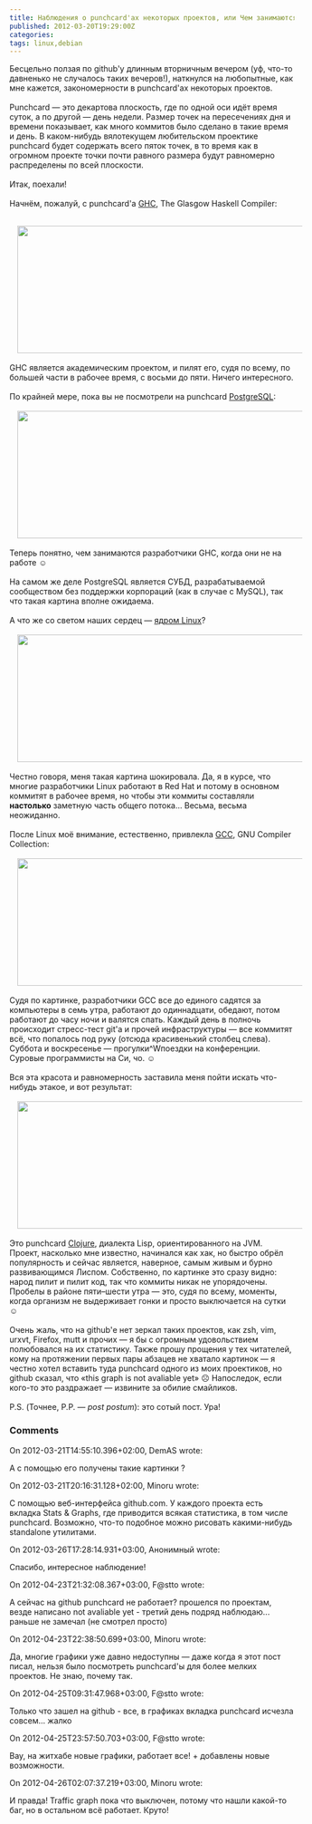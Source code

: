 ```yaml
---
title: Наблюдения о punchcard'ах некоторых проектов, или Чем занимаются на досуге разработчики GHC?
published: 2012-03-20T19:29:00Z
categories: 
tags: linux,debian
---
```


Бесцельно ползая по github'у длинным вторничным вечером (уф, что-то давненько не случалось таких вечеров!), наткнулся на любопытные, как мне кажется, закономерности в punchcard'ах некоторых проектов.<br /><br />Punchcard — это декартова плоскость, где по одной оси идёт время суток, а по другой — день недели. Размер точек на пересечениях дня и времени показывает, как много коммитов было сделано в такие время и день. В каком-нибудь вялотекущем любительском проектике punchcard будет содержать всего пяток точек, в то время как в огромном проекте точки почти равного размера будут равномерно распределены по всей плоскости.<br /><br />Итак, поехали!<br /><a name='more'></a><br />Начнём, пожалуй, с punchcard'а <a href='http://www.haskell.org/ghc/'>GHC</a>, The Glasgow Haskell Compiler:<br /><br /><div class="separator" style="clear: both; text-align: center;"><a href="http://4.bp.blogspot.com/-DREX2TokF0M/T2jRKSf0NsI/AAAAAAAAAoI/MJ-f29eGjfQ/s1600/ghc.png" imageanchor="1" style="margin-left:1em; margin-right:1em"><img border="0" height="225" width="600" src="http://4.bp.blogspot.com/-DREX2TokF0M/T2jRKSf0NsI/AAAAAAAAAoI/MJ-f29eGjfQ/s400/ghc.png" /></a></div><br />GHC является академическим проектом, и пилят его, судя по всему, по большей части в рабочее время, с восьми до пяти. Ничего интересного.<br /><br />По крайней мере, пока вы не посмотрели на punchcard <a href='http://www.postgresql.org/'>PostgreSQL</a>:<br /><br /><div class="separator" style="clear: both; text-align: center;"><a href="http://2.bp.blogspot.com/-H3JTEhADwAI/T2jSiqpBoHI/AAAAAAAAAoU/Drq4IDeRuHg/s1600/postgres.png" imageanchor="1" style="margin-left:1em; margin-right:1em"><img border="0" height="225" width="600" src="http://2.bp.blogspot.com/-H3JTEhADwAI/T2jSiqpBoHI/AAAAAAAAAoU/Drq4IDeRuHg/s400/postgres.png" /></a></div><br />Теперь понятно, чем занимаются разработчики GHC, когда они не на работе ☺<br /><br />На самом же деле PostgreSQL является СУБД, разрабатываемой сообществом без поддержки корпораций (как в случае с MySQL), так что такая картина вполне ожидаема.<br /><br />А что же со светом наших сердец — <a href='http://kernel.org/'>ядром Linux</a>?<br /><br /><div class="separator" style="clear: both; text-align: center;"><a href="http://3.bp.blogspot.com/-CaHDoOxrjV4/T2jTi37VImI/AAAAAAAAAog/pBfkQoAKp08/s1600/linux.png" imageanchor="1" style="margin-left:1em; margin-right:1em"><img border="0" height="225" width="600" src="http://3.bp.blogspot.com/-CaHDoOxrjV4/T2jTi37VImI/AAAAAAAAAog/pBfkQoAKp08/s400/linux.png" /></a></div><br />Честно говоря, меня такая картина шокировала. Да, я в курсе, что многие разработчики Linux работают в Red Hat и потому в основном коммитят в рабочее время, но чтобы эти коммиты составляли <b>настолько</b> заметную часть общего потока… Весьма, весьма неожиданно.<br /><br />После Linux моё внимание, естественно, привлекла <a href='http://gcc.gnu.org/'>GCC</a>, GNU Compiler Collection:<br /><br /><div class="separator" style="clear: both; text-align: center;"><a href="http://2.bp.blogspot.com/-9-SSnIvCuyg/T2jVfJr7isI/AAAAAAAAAos/fWdNpOOEyYI/s1600/gcc.png" imageanchor="1" style="margin-left:1em; margin-right:1em"><img border="0" height="225" width="600" src="http://2.bp.blogspot.com/-9-SSnIvCuyg/T2jVfJr7isI/AAAAAAAAAos/fWdNpOOEyYI/s400/gcc.png" /></a></div><br />Судя по картинке, разработчики GCC все до единого садятся за компьютеры в семь утра, работают до одиннадцати, обедают, потом работают до часу ночи и валятся спать. Каждый день в полночь происходит стресс-тест git'а и прочей инфраструктуры — все коммитят всё, что попалось под руку (отсюда красивенький столбец слева). Суббота и воскресенье — прогулки^Wпоездки на конференции. Суровые программисты на Си, чо. ☺<br /><br />Вся эта красота и равномерность заставила меня пойти искать что-нибудь этакое, и вот результат:<br /><br /><div class="separator" style="clear: both; text-align: center;"><a href="http://4.bp.blogspot.com/-c8kngMFam-U/T2jXg5h-9cI/AAAAAAAAAo4/D08Y5_59m4I/s1600/clojure.png" imageanchor="1" style="margin-left:1em; margin-right:1em"><img border="0" height="225" width="600" src="http://4.bp.blogspot.com/-c8kngMFam-U/T2jXg5h-9cI/AAAAAAAAAo4/D08Y5_59m4I/s400/clojure.png" /></a></div><br />Это punchcard <a href='http://clojure.org/'>Clojure</a>, диалекта Lisp, ориентированного на JVM. Проект, насколько мне известно, начинался как хак, но быстро обрёл популярность и сейчас является, наверное, самым живым и бурно развивающимся Лиспом. Собственно, по картинке это сразу видно: народ пилит и пилит код, так что коммиты никак не упорядочены. Пробелы в районе пяти–шести утра — это, судя по всему, моменты, когда организм не выдерживает гонки и просто выключается на сутки ☺<br /><br />Очень жаль, что на github'е нет зеркал таких проектов, как zsh, vim, urxvt, Firefox, mutt и прочих — я бы с огромным удовольствием полюбовался на их статистику. Также прошу прощения у тех читателей, кому на протяжении первых пары абзацев не хватало картинок — я честно хотел вставить туда punchcard одного из моих проектиков, но github сказал, что «this graph is not avaliable yet» ☹ Напоследок, если кого-то это раздражает — извините за обилие смайликов.<br /><br />P.S. (Точнее, P.P. — <i>post postum</i>): это сотый пост. Ура!

<h3 id='hakyll-convert-comments-title'>Comments</h3>
<div class='hakyll-convert-comment'>
<p class='hakyll-convert-comment-date'>On 2012-03-21T14:55:10.396+02:00, DemAS wrote:</p>
<p class='hakyll-convert-comment-body'>
А с помощью его получены такие картинки ?
</p>
</div>

<div class='hakyll-convert-comment'>
<p class='hakyll-convert-comment-date'>On 2012-03-21T20:16:31.128+02:00, Minoru wrote:</p>
<p class='hakyll-convert-comment-body'>
С помощью веб-интерфейса github.com. У каждого проекта есть вкладка Stats &amp; Graphs, где приводится всякая статистика, в том числе punchcard. Возможно, что-то подобное можно рисовать какими-нибудь standalone утилитами.
</p>
</div>

<div class='hakyll-convert-comment'>
<p class='hakyll-convert-comment-date'>On 2012-03-26T17:28:14.931+03:00, Анонимный wrote:</p>
<p class='hakyll-convert-comment-body'>
Спасибо, интересное наблюдение!
</p>
</div>

<div class='hakyll-convert-comment'>
<p class='hakyll-convert-comment-date'>On 2012-04-23T21:32:08.367+03:00, F@stto wrote:</p>
<p class='hakyll-convert-comment-body'>
А сейчас на github punchcard не работает? прошелся по проектам, везде написано not avaliable yet - третий день подряд наблюдаю... раньше не замечал (не смотрел просто)
</p>
</div>

<div class='hakyll-convert-comment'>
<p class='hakyll-convert-comment-date'>On 2012-04-23T22:38:50.699+03:00, Minoru wrote:</p>
<p class='hakyll-convert-comment-body'>
Да, многие графики уже давно недоступны — даже когда я этот пост писал, нельзя было посмотреть punchcard&#39;ы для более мелких проектов. Не знаю, почему так.
</p>
</div>

<div class='hakyll-convert-comment'>
<p class='hakyll-convert-comment-date'>On 2012-04-25T09:31:47.968+03:00, F@stto wrote:</p>
<p class='hakyll-convert-comment-body'>
Только что зашел на github - все, в графиках вкладка punchcard исчезла совсем... жалко
</p>
</div>

<div class='hakyll-convert-comment'>
<p class='hakyll-convert-comment-date'>On 2012-04-25T23:57:50.703+03:00, F@stto wrote:</p>
<p class='hakyll-convert-comment-body'>
Вау, на житхабе новые графики, работает все! + добавлены новые возможности.
</p>
</div>

<div class='hakyll-convert-comment'>
<p class='hakyll-convert-comment-date'>On 2012-04-26T02:07:37.219+03:00, Minoru wrote:</p>
<p class='hakyll-convert-comment-body'>
И правда! Traffic graph пока что выключен, потому что нашли какой-то баг, но в остальном всё работает. Круто!
</p>
</div>




